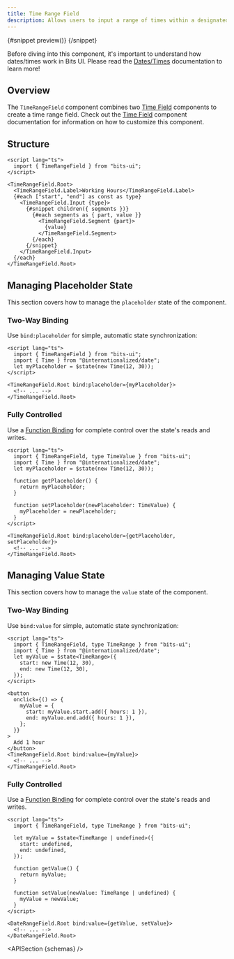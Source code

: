 ```yaml
---
title: Time Range Field
description: Allows users to input a range of times within a designated field.
---
```


<script>
	import { APISection, ComponentPreview, DateRangeFieldDemo, TimeRangeFieldDemo, Callout } from '$lib/components/index.js'
	let { schemas } = $props()
</script>

<ComponentPreview name="time-range-field-demo" componentName="Time Range Field" variant="preview">

{#snippet preview()}
<TimeRangeFieldDemo />
{/snippet}

</ComponentPreview>

<Callout type="tip" title="Heads up!">

Before diving into this component, it's important to understand how dates/times work in Bits UI. Please read the [Dates/Times](/docs/dates) documentation to learn more!

</Callout>

## Overview

The `TimeRangeField` component combines two [Time Field](/docs/components/time-field) components to create a time range field. Check out the [Time Field](/docs/components/time-field) component documentation for information on how to customize this component.

## Structure

```svelte
<script lang="ts">
  import { TimeRangeField } from "bits-ui";
</script>

<TimeRangeField.Root>
  <TimeRangeField.Label>Working Hours</TimeRangeField.Label>
  {#each ["start", "end"] as const as type}
    <TimeRangeField.Input {type}>
      {#snippet children({ segments })}
        {#each segments as { part, value }}
          <TimeRangeField.Segment {part}>
            {value}
          </TimeRangeField.Segment>
        {/each}
      {/snippet}
    </TimeRangeField.Input>
  {/each}
</TimeRangeField.Root>
```

## Managing Placeholder State

This section covers how to manage the `placeholder` state of the component.

### Two-Way Binding

Use `bind:placeholder` for simple, automatic state synchronization:

```svelte
<script lang="ts">
  import { TimeRangeField } from "bits-ui";
  import { Time } from "@internationalized/date";
  let myPlaceholder = $state(new Time(12, 30));
</script>

<TimeRangeField.Root bind:placeholder={myPlaceholder}>
  <!-- ... -->
</TimeRangeField.Root>
```

### Fully Controlled

Use a [Function Binding](https://svelte.dev/docs/svelte/bind#Function-bindings) for complete control over the state's reads and writes.

```svelte
<script lang="ts">
  import { TimeRangeField, type TimeValue } from "bits-ui";
  import { Time } from "@internationalized/date";
  let myPlaceholder = $state(new Time(12, 30));

  function getPlaceholder() {
    return myPlaceholder;
  }

  function setPlaceholder(newPlaceholder: TimeValue) {
    myPlaceholder = newPlaceholder;
  }
</script>

<TimeRangeField.Root bind:placeholder={getPlaceholder, setPlaceholder}>
  <!-- ... -->
</TimeRangeField.Root>
```

## Managing Value State

This section covers how to manage the `value` state of the component.

### Two-Way Binding

Use `bind:value` for simple, automatic state synchronization:

```svelte {3,6,8}
<script lang="ts">
  import { TimeRangeField, type TimeRange } from "bits-ui";
  import { Time } from "@internationalized/date";
  let myValue = $state<TimeRange>({
    start: new Time(12, 30),
    end: new Time(12, 30),
  });
</script>

<button
  onclick={() => {
    myValue = {
      start: myValue.start.add({ hours: 1 }),
      end: myValue.end.add({ hours: 1 }),
    };
  }}
>
  Add 1 hour
</button>
<TimeRangeField.Root bind:value={myValue}>
  <!-- ... -->
</TimeRangeField.Root>
```

### Fully Controlled

Use a [Function Binding](https://svelte.dev/docs/svelte/bind#Function-bindings) for complete control over the state's reads and writes.

```svelte
<script lang="ts">
  import { TimeRangeField, type TimeRange } from "bits-ui";

  let myValue = $state<TimeRange | undefined>({
    start: undefined,
    end: undefined,
  });

  function getValue() {
    return myValue;
  }

  function setValue(newValue: TimeRange | undefined) {
    myValue = newValue;
  }
</script>

<DateRangeField.Root bind:value={getValue, setValue}>
  <!-- ... -->
</DateRangeField.Root>
```

<APISection {schemas} />
